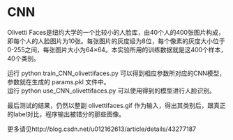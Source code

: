 # CNN
Olivetti Faces是纽约大学的一个比较小的人脸库，由40个人的400张图片构成，即每个人的人脸图片为10张。每张图片的灰度级为8位，每个像素的灰度大小位于0-255之间，每张图片大小为64×64。本实验所用的训练数据就是这400个样本，40个类别。                                                                       

运行 python train_CNN_olivettifaces.py 可以得到相应参数所对应的CNN模型，参数就在生成的 params.pkl 文件中。                                        
运行 python use_CNN_olivettifaces.py 可以使用得到的模型进行人脸识别。

最后测试的结果，仍然以整副 olivettifaces.gif 作为输入，得出其类别后，跟真正的label对比，程序输出被错分的那些图像。

更多请见http://blog.csdn.net/u012162613/article/details/43277187
